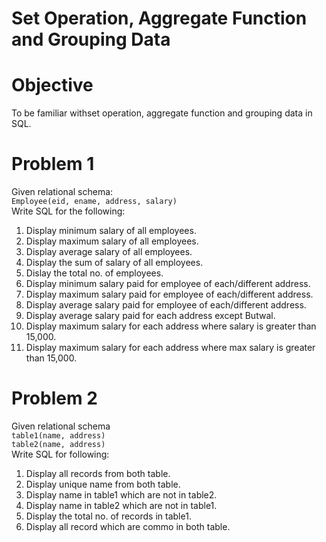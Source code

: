 # Set Operation, Aggregate Function and Grouping Data

# Objective
To be familiar withset operation, aggregate function and grouping data in SQL.

# Problem 1
Given relational schema:  
	`Employee(eid, ename, address, salary)`  
Write SQL for the following:
1. Display minimum salary of all employees.
2. Display maximum salary of all employees.
3. Display average salary of all employees.
4. Display the sum of salary of all employees.
5. Dislay the total no. of employees.
6. Display minimum salary paid for employee of each/different address.
7. Display maximum salary paid for employee of each/different address.
8. Display average salary paid for employee of each/different address.
9. Display average salary paid for each address except Butwal.
10. Display maximum salary for each address where salary is greater than 15,000.
11. Display maximum salary for each address where max salary is greater than 15,000.

# Problem 2
Given relational schema  
`table1(name, address)`  
`table2(name, address)`  
Write SQL for following:
1. Display all records from both table.
2. Display unique name from both table.
3. Display name in table1 which are not in table2.
4. Display name in table2 which are not in table1.
5. Display the total no. of records in table1.
6. Display all record which are commo in both table.